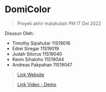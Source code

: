 # DomiColor
> Proyek akhir matakuliah PM IT Del 2022

Disusun Oleh:
- Timothy Sipahutar 11S19016
- Edrei Siregar 11S19019
- Judah Sitorus 11S19040
- Kevin Sihaloho 11S19044
- Andreas Pakpahan 11S19047

> [Link Website](https://domicolor.delcom.org/)

> [Link Video - Demo](https://youtu.be/iMDtuMUiyaU)

